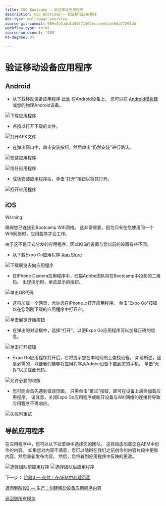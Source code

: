 ```yaml
---
title: CSC Bootcamp — 验证移动应用程序
description: CSC Bootcamp — 验证移动应用程序
doc-type: multipage-overview
source-git-commit: 989e4e2add1d45571462eccaeebcbe66a77291db
workflow-type: tm+mt
source-wordcount: '435'
ht-degree: 0%

---
```


# 验证移动设备应用程序

## Android

- 从下载移动设备应用程序 [此处](https://tinyurl.com/CSCBootcampApp) 在Android设备上。 您可以在 [Android模拟器](https://developer.android.com/studio/run/emulator) 或您的物理Android设备。

![下载应用程序](./images/delivery-app-android-download.png)

- 点按以打开下载的文件。

![打开APK文件](./images/delivery-app-android-install.png)

- 在弹出窗口中，单击安装按钮，然后单击“仍然安装”进行确认。

![安装应用程序](./images/delivery-app-android-install-prompt.png)

![信任应用程序](./images/delivery-app-android-install-anyway.png)

- 成功安装应用程序后，单击“打开”按钮以将其打开。

![打开应用程序](./images/delivery-app-android-open.png)


## iOS

>[!WARNING]
>
> 确保您已连接到Bootcamp Wifi网络。 这非常重要，因为只有在您使用同一个Wifi网络时，应用程序才会工作。

由于这不是正式分发的应用程序，因此iOS的设置与您以前的设置有些不同。

- 从下载Expo Go应用程序 [App Store](https://itunes.apple.com/app/apple-store/id982107779).

![下载展览去向应用程序](./images/delivery-app-ios-download.png)

- 在iPhone Camera应用程序中，扫描Adobe团队将在Bootcamp中投影的二维码。 出现提示时，单击显示的按钮。

![单击QR代码](./images/delivery-app-ios-scan.png)

- 这将加载一个网页，允许您在iPhone上打开应用程序。 单击“Expo Go”按钮以在您刚刚下载的应用程序中打开它。

![单击展览开始按钮](./images/delivery-app-ios-open-expo.png)

- 在弹出的对话框中，选择“打开”，以便Expo Go应用程序可以加载正确的信息。

![单击打开按钮](./images/delivery-app-ios-open.png)

- Expo Go应用程序打开后，它将提示您在本地网络上查找设备。 如前所述，这是必需的，以便我们能够将应用程序从Adobe设备下载到您的手机。 单击“允许”以加载此代码。

![允许必要的权限](./images/delivery-app-ios-allow.png)

- 您可能会首先遇到错误页面。 只需单击“重试”按钮，即可在设备上最终加载应用程序。 请注意，关闭Expo Go应用程序或断开设备与Wifi网络的连接将导致应用程序不再响应。

![失败时重试](./images/delivery-app-ios-retry.png)

## 导航应用程序

在应用程序中，您可以从下拉菜单中选择您的团队。 这将动态加载您在AEM中创作的内容。 如果您对内容不满意，您可以随时在我们之前创作的内容片段中更新内容，然后重新发布内容。 然后，您将看到应用程序中反映的更改。

![选择团队前应用程序](./images/delivery-app-initial.png)
![选择团队后应用程序](./images/delivery-app-loaded.png)

下一步： [阶段3 — 交付：在AEM中创建页面](./page-in-aem.md)

[返回到阶段2 — 生产：创建移动设备应用程序内容](../production/app.md)

[返回到所有模块](../../overview.md)
